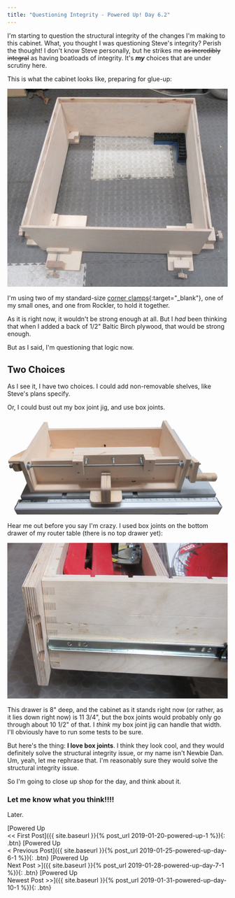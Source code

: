 ```yaml
---
title: "Questioning Integrity - Powered Up! Day 6.2"
---
```

I'm starting to question the structural integrity of the changes I'm making to this cabinet. What, you thought I was questioning Steve's integrity? Perish the thought! I don't know Steve personally, but he strikes me ~~as incredibly integral~~ as having boatloads of integrity. It's ***my*** choices that are under scrutiny here.

This is what the cabinet looks like, preparing for glue-up:

![](/assets/images-posts/powered-up-day-06-2-01.jpg)

I'm using two of my standard-size [corner clamps](https://youtu.be/X4BSyZuc-ak){:target="_blank"}, one of my small ones, and one from Rockler, to hold it together.

As it is right now, it wouldn't be strong enough at all. But I *had* been thinking that when I added a back of 1/2" Baltic Birch plywood, that would be strong enough.

But as I said, I'm questioning that logic now.

## Two Choices

As I see it, I have two choices. I could add non-removable shelves, like Steve's plans specify.

Or, I could bust out my box joint jig, and use box joints.

![](/assets/images-posts/powered-up-day-06-2-03.jpg)

Hear me out before you say I'm crazy. I used box joints on the bottom drawer of my router table (there is no top drawer yet):

![](/assets/images-posts/powered-up-day-06-2-02.jpg)

This drawer is 8" deep, and the cabinet as it stands right now (or rather, as it lies down right now) is 11 3/4", but the box joints would probably only go through about 10 1/2" of that. I *think* my box joint jig can handle that width. I'll obviously have to run some tests to be sure.

But here's the thing: **I love box joints**. I think they look cool, and they would definitely solve the structural integrity issue, or my name isn't Newbie Dan. Um, yeah, let me rephrase that. I'm reasonably sure they would solve the structural integrity issue.

So I'm going to close up shop for the day, and think about it.

### Let me know what you think!!!!

Later.

[Powered Up<br/><< First Post]({{ site.baseurl }}{% post_url 2019-01-20-powered-up-1 %}){: .btn}
[Powered Up<br/>< Previous Post]({{ site.baseurl }}{% post_url 2019-01-25-powered-up-day-6-1 %}){: .btn}
[Powered Up<br/>Next Post >]({{ site.baseurl }}{% post_url 2019-01-28-powered-up-day-7-1 %}){: .btn}
[Powered Up<br/>Newest Post >>]({{ site.baseurl }}{% post_url 2019-01-31-powered-up-day-10-1 %}){: .btn}
